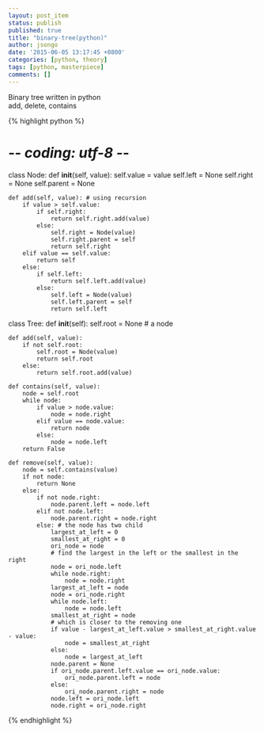 ```yaml
---
layout: post_item
status: publish
published: true
title: "binary-tree(python)"
author: jsongo
date: '2015-06-05 13:17:45 +0800'
categories: [python, theory]
tags: [python, masterpiece]
comments: []
---
```

Binary tree written in python  
add, delete, contains


{% highlight python %}
# -*- coding: utf-8 -*-

class Node:
    def __init__(self, value):
        self.value = value
        self.left = None
        self.right = None
        self.parent = None

    def add(self, value): # using recursion
        if value > self.value:
            if self.right:
                return self.right.add(value)
            else:
                self.right = Node(value)
                self.right.parent = self
                return self.right
        elif value == self.value:
            return self
        else:
            if self.left:
                return self.left.add(value)
            else:
                self.left = Node(value)
                self.left.parent = self
                return self.left

class Tree:
    def __init__(self):
        self.root = None # a node

    def add(self, value):
        if not self.root:
            self.root = Node(value)
            return self.root
        else:
            return self.root.add(value)

    def contains(self, value):
        node = self.root
        while node:
            if value > node.value:
                node = node.right
            elif value == node.value:
                return node
            else:
                node = node.left
        return False

    def remove(self, value):
        node = self.contains(value)
        if not node:
            return None
        else:
            if not node.right:
                node.parent.left = node.left
            elif not node.left:
                node.parent.right = node.right
            else: # the node has two child
                largest_at_left = 0
                smallest_at_right = 0
                ori_node = node
                # find the largest in the left or the smallest in the right
                node = ori_node.left
                while node.right:
                    node = node.right
                largest_at_left = node
                node = ori_node.right
                while node.left:
                    node = node.left
                smallest_at_right = node
                # which is closer to the removing one
                if value - largest_at_left.value > smallest_at_right.value - value:
                    node = smallest_at_right
                else:
                    node = largest_at_left
                node.parent = None
                if ori_node.parent.left.value == ori_node.value:
                    ori_node.parent.left = node
                else:
                    ori_node.parent.right = node
                node.left = ori_node.left
                node.right = ori_node.right

{% endhighlight %}
